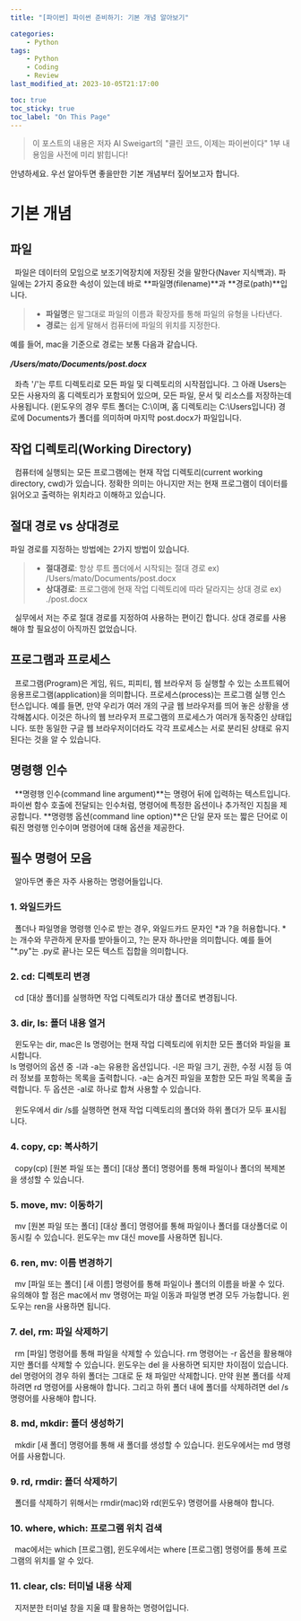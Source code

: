 ```yaml
---
title: "[파이썬] 파이썬 준비하기: 기본 개념 알아보기"

categories:
    - Python
tags:
    - Python
    - Coding
    - Review
last_modified_at: 2023-10-05T21:17:00

toc: true
toc_sticky: true
toc_label: "On This Page"
---
```


> 이 포스트의 내용은 저자 Al Sweigart의 "클린 코드, 이제는 파이썬이다" 1부 내용임을 사전에 미리 밝힙니다!

안녕하세요. 우선 알아두면 좋을만한 기본 개념부터 짚어보고자 합니다.

# 기본 개념
## 파일
&#160; 파일은 데이터의 모임으로 보조기억장치에 저장된 것을 말한다(Naver 지식백과). 파일에는 2가지 중요한 속성이 있는데 바로 **파일명(filename)**과 **경로(path)**입니다. 
> - **파일명**은 말그대로 파일의 이름과 확장자를 통해 파일의 유형을 나타낸다. 
> - **경로**는 쉽게 말해서 컴퓨터에 파일의 위치를 지정한다. 

예를 들어, mac을 기준으로 경로는 보통 다음과 같습니다.<Br><br>
***/Users/mato/Documents/post.docx*** <br><br>
&#160; 좌측 '/'는 루트 디렉토리로 모든 파일 및 디렉토리의 시작점입니다. 그 아래 Users는 모든 사용자의 홈 디렉토리가 포함되어 있으며, 모든 파일, 문서 및 리소스를 저장하는데 사용됩니다. (윈도우의 경우 루트 폴더는 C:\이며, 홈 디렉토리는 C:\Users입니다) 경로에 Documents가 폴더를 의미하며 마지막 post.docx가 파일입니다.
<br>

## 작업 디렉토리(Working Directory)
&#160; 컴퓨터에 실행되는 모든 프로그램에는 현재 작업 디렉토리(current working directory, cwd)가 있습니다. 정확한 의미는 아니지만 저는 현재 프로그램이 데이터를 읽어오고 출력하는 위치라고 이해하고 있습니다.

## 절대 경로 vs 상대경로
파일 경로를 지정하는 방법에는 2가지 방법이 있습니다.
> - **절대경로**: 항상 루트 폴더에서 시작되는 절대 경로 ex) /Users/mato/Documents/post.docx
> - **상대경로**: 프로그램에 현재 작업 디렉토리에 따라 달라지는 상대 경로 ex) ./post.docx

&#160; 실무에서 저는 주로 절대 경로를 지정하여 사용하는 편이긴 합니다. 상대 경로를 사용해야 할 필요성이 아직까진 없었습니다.

## 프로그램과 프로세스
&#160; 프로그램(Program)은 게임, 워드, 피피티, 웹 브라우저 등 실행할 수 있는 소프트웨어 응용프로그램(application)을 의미합니다. 프로세스(process)는 프로그램 실행 인스턴스입니다. 예를 들면, 만약 우리가 여러 개의 구글 웹 브라우저를 띄어 놓은 상황을 생각해봅시다. 이것은 하나의 웹 브라우저 프로그램의 프로세스가 여러개 동작중인 상태입니다. 또한 동일한 구글 웹 브라우저이더라도 각각 프로세스는 서로 분리된 상태로 유지된다는 것을 알 수 있습니다.

## 명령행 인수
&#160; **명령행 인수(command line argument)**는 명령어 뒤에 입력하는 텍스트입니다. 파이썬 함수 호출에 전달되는 인수처럼, 명령어에 특정한 옵션이나 추가적인 지침을 제공합니다. **명령행 옵션(command line option)**은 단일 문자 또는 짧은 단어로 이뤄진 명령행 인수이며 명령어에 대해 옵션을 제공한다. 

## 필수 명령어 모음
&#160; 알아두면 좋은 자주 사용하는 명령어들입니다.
### 1. 와일드카드
&#160; 폴더나 파일명을 명령행 인수로 받는 경우, 와일드카드 문자인 \*과 ?을 허용합니다. \*는 개수와 무관하게 문자를 받아들이고, ?는 문자 하나만을 의미합니다. 예를 들어 "\*.py"는 .py로 끝나는 모든 텍스트 집합을 의미합니다.

### 2. cd: 디렉토리 변경
&#160; cd [대상 폴더]를 실행하면 작업 디렉토리가 대상 폴더로 변경됩니다.

### 3. dir, ls: 폴더 내용 열거
&#160; 윈도우는 dir, mac은 ls 명령어는 현재 작업 디렉토리에 위치한 모든 폴더와 파일을 표시합니다. <br>
ls 명령어의 옵션 중 -l과 -a는 유용한 옵션입니다. -l은 파일 크기, 권한, 수정 시점 등 여러 정보를 포함하는 목록을 출력합니다. -a는 숨겨진 파일을 포함한 모든 파일 목록을 출력합니다. 두 옵션은 -al로 하나로 합쳐 사용할 수 있습니다.
<br><br>
&#160; 윈도우에서 dir /s를 실행하면 현재 작업 디렉토리의 폴더와 하위 폴더가 모두 표시됩니다.

### 4. copy, cp: 복사하기
&#160; copy(cp) [원본 파일 또는 폴더] [대상 폴더] 명령어를 통해 파일이나 폴더의 복제본을 생성할 수 있습니다.

### 5. move, mv: 이동하기
&#160; mv [원본 파일 또는 폴더] [대상 폴더] 명령어를 통해 파일이나 폴더를 대상폴더로 이동시킬 수 있습니다. 윈도우는 mv 대신 move를 사용하면 됩니다.

### 6. ren, mv: 이름 변경하기
&#160; mv [파일 또는 폴더] [새 이름] 명령어를 통해 파일이나 폴더의 이름을 바꿀 수 있다. 유의해야 할 점은 mac에서 mv 명령어는 파일 이동과 파일명 변경 모두 가능합니다. 윈도우는 ren을 사용하면 됩니다.

### 7. del, rm: 파일 삭제하기
&#160; rm [파일] 명령어를 통해 파일을 삭제할 수 있습니다. rm 명령어는 -r 옵션을 활용해야지만 폴더를 삭제할 수 있습니다. 윈도우는 del 을 사용하면 되지만 차이점이 있습니다. del 명령어의 경우 하위 폴더는 그대로 둔 채 파일만 삭제합니다. 만약 원본 폴더를 삭제하려면 rd 명령어를 사용해야 합니다. 그리고 하위 폴더 내에 폴더를 삭제하려면 del /s 명령어를 사용해야 합니다.

### 8. md, mkdir: 폴더 생성하기
&#160; mkdir [새 폴더] 명령어를 통해 새 폴더를 생성할 수 있습니다. 윈도우에서는 md 명령어를 사용합니다.

### 9. rd, rmdir: 폴더 삭제하기
&#160; 폴더를 삭제하기 위해서는 rmdir(mac)와 rd(윈도우) 명령어를 사용해야 합니다.

### 10. where, which: 프로그램 위치 검색
&#160; mac에서는 which [프로그램], 윈도우에서는 where [프로그램] 명령어를 통헤 프로그램의 위치를 알 수 있다. 

### 11. clear, cls: 터미널 내용 삭제
&#160; 지저분한 터미널 창을 지울 떄 활용하는 명령어입니다.